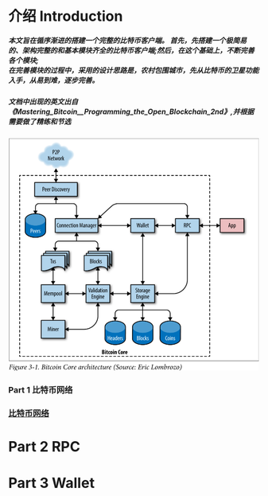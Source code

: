 
<p align="center"> <h1> 介绍 Introduction</h1>

  <h5>本文旨在循序渐进的搭建一个完整的比特币客户端。 首先，先搭建一个极简易的、架构完整的和基本模块齐全的比特币客户端;然后，在这个基础上，不断完善各个模块;
  <br/>
  在完善模块的过程中，采用的设计思路是，农村包围城市，先从比特币的卫星功能入手，从易到难，逐步完善。</h5>
  <h5>文档中出现的英文出自《Mastering_Bitcoin__Programming_the_Open_Blockchain_2nd》,并根据需要做了精练和节选</h5>
<img src="https://github.com/iblockchains/bitcoin/blob/master/img/002-Bitcoin%20Core%20architecture.png" alt="比特币架构图">

<h3> Part 1 比特币网络 <h3>
  
  <a href="https://github.com/iblockchains/bitcoin/blob/master/doc/part-1-bitcoin%20network.md">比特币网络</a>

# Part 2 RPC

# Part 3 Wallet